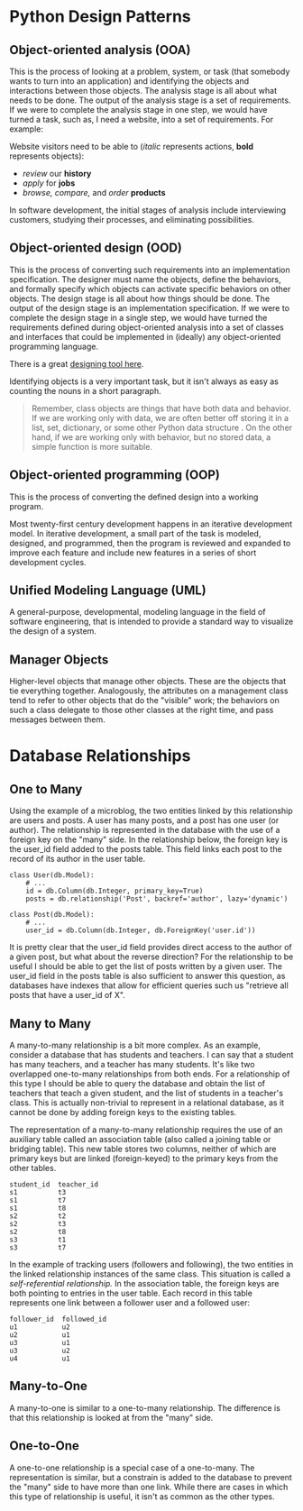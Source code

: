 # Python Design Patterns


## Object-oriented analysis (OOA)

This is the process of looking at a problem, system, or task (that somebody wants to turn into an application) and identifying the objects and interactions between those objects. The analysis stage is all about what needs to be done. The output of the analysis stage is a set of requirements. If we were to complete the analysis stage in one step, we would have turned a task, such as, I need a website, into a set of requirements. For example:

Website visitors need to be able to (*italic* represents actions, **bold** represents objects):
- *review* our **history**
- *apply* for **jobs**
- *browse, compare,* and *order* **products**

In software development, the initial stages of analysis include interviewing customers, studying their processes, and eliminating possibilities.

## Object-oriented design (OOD)

This is the process of converting such requirements into an implementation specification. The designer must name the objects, define the behaviors, and formally specify which objects can activate specific behaviors on other objects. The design stage is all about how things should be done. The output of the design stage is an implementation specification. If we were to complete the design stage in a single step, we would have turned the requirements defined during object-oriented analysis into a set of classes and interfaces that could be implemented in (ideally) any object-oriented programming language.

There is a great [designing tool here](http://ondras.zarovi.cz/sql/demo).

Identifying objects is a very important task, but it isn't always as easy as counting the nouns in a short paragraph.

> Remember, class objects are things that have both data and behavior. If we are working only with data, we are often better off storing it in a list, set, dictionary, or some other Python data structure . On the other hand, if we are working only with behavior, but no stored data, a simple function is more suitable.

## Object-oriented programming (OOP)

This is the process of converting the defined design into a working program.

Most twenty-first century development happens in an iterative development model. In iterative development, a small part of the task is modeled, designed, and programmed, then the program is reviewed and expanded to improve each feature and include new features in a series of short development cycles.

## Unified Modeling Language (UML)

A general-purpose, developmental, modeling language in the field of software engineering, that is intended to provide a standard way to visualize the design of a system.

## Manager Objects

Higher-level objects that manage other objects. These are the objects that tie everything together. Analogously, the attributes on a management class tend to refer to other objects that do the "visible" work; the behaviors on such a class delegate to those other classes at the right time, and pass messages between them.





# Database Relationships

## One to Many

Using the example of a microblog, the two entities linked by this relationship are users and posts. A user has many posts, and a post has one user (or author). The relationship is represented in the database with the use of a foreign key on the "many" side. In the relationship below, the foreign key is the user_id field added to the posts table. This field links each post to the record of its author in the user table.

```
class User(db.Model):
    # ...
    id = db.Column(db.Integer, primary_key=True)
    posts = db.relationship('Post', backref='author', lazy='dynamic')

class Post(db.Model):
    # ...
    user_id = db.Column(db.Integer, db.ForeignKey('user.id'))
```

It is pretty clear that the user_id field provides direct access to the author of a given post, but what about the reverse direction? For the relationship to be useful I should be able to get the list of posts written by a given user. The user_id field in the posts table is also sufficient to answer this question, as databases have indexes that allow for efficient queries such us "retrieve all posts that have a user_id of X".

## Many to Many

A many-to-many relationship is a bit more complex. As an example, consider a database that has students and teachers. I can say that a student has many teachers, and a teacher has many students. It's like two overlapped one-to-many relationships from both ends. For a relationship of this type I should be able to query the database and obtain the list of teachers that teach a given student, and the list of students in a teacher's class. This is actually non-trivial to represent in a relational database, as it cannot be done by adding foreign keys to the existing tables.

The representation of a many-to-many relationship requires the use of an auxiliary table called an association table (also called a joining table or bridging table). This new table stores two columns, neither of which are primary keys but are linked (foreign-keyed) to the primary keys from the other tables.
```
student_id  teacher_id
s1          t3
s1          t7
s1          t8
s2          t2
s2          t3
s2          t8
s3          t1
s3          t7
```

In the example of tracking users (followers and following), the two entities in the linked relationship instances of the same class. This situation is called a *self-referential relationship.* In the association table, the foreign keys are both pointing to entries in the user table. Each record in this table represents one link between a follower user and a followed user:

```
follower_id  followed_id
u1           u2
u2           u1
u3           u1
u3           u2
u4           u1
```

## Many-to-One

A many-to-one is similar to a one-to-many relationship. The difference is that this relationship is looked at from the "many" side.

##  One-to-One

A one-to-one relationship is a special case of a one-to-many. The representation is similar, but a constrain is added to the database to prevent the "many" side to have more than one link. While there are cases in which this type of relationship is useful, it isn't as common as the other types.
